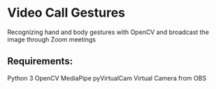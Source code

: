 # Video Call Gestures
Recognizing hand and body gestures with OpenCV and broadcast the image through Zoom meetings

## Requirements:
Python 3
OpenCV
MediaPipe
pyVirtualCam
Virtual Camera from OBS

